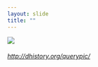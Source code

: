 ```yaml
---
layout: slide
title: ""
---
```



<section>
<a class="stretch" href="http://dhistory.org/querypic/"><img class="rotate-left" src="{{ site.baseurl }}/assets/images/querypic.png"></a>
<h6 class="rotate-left"><a class="external" href="http://dhistory.org/querypic/">http://dhistory.org/querypic/</a></h6>
</section>
